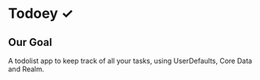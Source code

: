 

# Todoey ✓

## Our Goal

A todolist app to keep track of all your tasks, using UserDefaults, Core Data and Realm.

